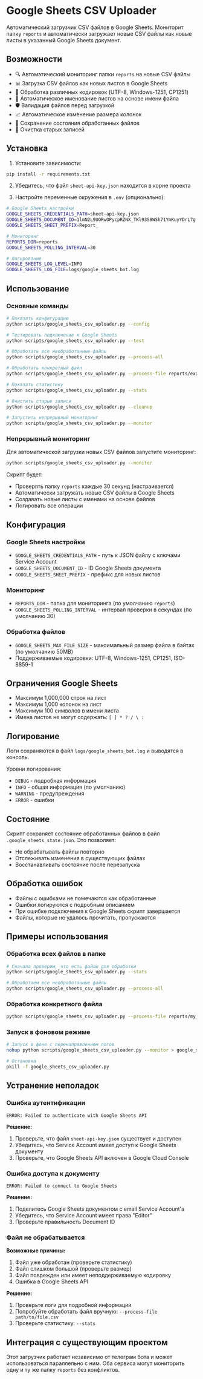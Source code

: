 # Google Sheets CSV Uploader

Автоматический загрузчик CSV файлов в Google Sheets. Мониторит папку `reports` и автоматически загружает новые CSV файлы как новые листы в указанный Google Sheets документ.

## Возможности

- 🔍 Автоматический мониторинг папки `reports` на новые CSV файлы
- 📊 Загрузка CSV файлов как новых листов в Google Sheets
- 🔄 Обработка различных кодировок (UTF-8, Windows-1251, CP1251)
- 📝 Автоматическое именование листов на основе имени файла
- 🛡️ Валидация файлов перед загрузкой
- 📈 Автоматическое изменение размера колонок
- 💾 Сохранение состояния обработанных файлов
- 🧹 Очистка старых записей

## Установка

1. Установите зависимости:
```bash
pip install -r requirements.txt
```

2. Убедитесь, что файл `sheet-api-key.json` находится в корне проекта

3. Настройте переменные окружения в `.env` (опционально):
```bash
# Google Sheets настройки
GOOGLE_SHEETS_CREDENTIALS_PATH=sheet-api-key.json
GOOGLE_SHEETS_DOCUMENT_ID=1lmN2L9UORwOPycpRZNX_TKl93S8WSh71YmKuyYDrL7g
GOOGLE_SHEETS_SHEET_PREFIX=Report_

# Мониторинг
REPORTS_DIR=reports
GOOGLE_SHEETS_POLLING_INTERVAL=30

# Логирование
GOOGLE_SHEETS_LOG_LEVEL=INFO
GOOGLE_SHEETS_LOG_FILE=logs/google_sheets_bot.log
```

## Использование

### Основные команды

```bash
# Показать конфигурацию
python scripts/google_sheets_csv_uploader.py --config

# Тестировать подключение к Google Sheets
python scripts/google_sheets_csv_uploader.py --test

# Обработать все необработанные файлы
python scripts/google_sheets_csv_uploader.py --process-all

# Обработать конкретный файл
python scripts/google_sheets_csv_uploader.py --process-file reports/example.csv

# Показать статистику
python scripts/google_sheets_csv_uploader.py --stats

# Очистить старые записи
python scripts/google_sheets_csv_uploader.py --cleanup

# Запустить непрерывный мониторинг
python scripts/google_sheets_csv_uploader.py --monitor
```

### Непрерывный мониторинг

Для автоматической загрузки новых CSV файлов запустите мониторинг:

```bash
python scripts/google_sheets_csv_uploader.py --monitor
```

Скрипт будет:
- Проверять папку `reports` каждые 30 секунд (настраивается)
- Автоматически загружать новые CSV файлы в Google Sheets
- Создавать новые листы с именами на основе файлов
- Логировать все операции

## Конфигурация

### Google Sheets настройки

- `GOOGLE_SHEETS_CREDENTIALS_PATH` - путь к JSON файлу с ключами Service Account
- `GOOGLE_SHEETS_DOCUMENT_ID` - ID Google Sheets документа
- `GOOGLE_SHEETS_SHEET_PREFIX` - префикс для новых листов

### Мониторинг

- `REPORTS_DIR` - папка для мониторинга (по умолчанию `reports`)
- `GOOGLE_SHEETS_POLLING_INTERVAL` - интервал проверки в секундах (по умолчанию 30)

### Обработка файлов

- `GOOGLE_SHEETS_MAX_FILE_SIZE` - максимальный размер файла в байтах (по умолчанию 50MB)
- Поддерживаемые кодировки: UTF-8, Windows-1251, CP1251, ISO-8859-1

## Ограничения Google Sheets

- Максимум 1,000,000 строк на лист
- Максимум 1,000 колонок на лист
- Максимум 100 символов в имени листа
- Имена листов не могут содержать: `[ ] * ? / \ :`

## Логирование

Логи сохраняются в файл `logs/google_sheets_bot.log` и выводятся в консоль.

Уровни логирования:
- `DEBUG` - подробная информация
- `INFO` - общая информация (по умолчанию)
- `WARNING` - предупреждения
- `ERROR` - ошибки

## Состояние

Скрипт сохраняет состояние обработанных файлов в файл `.google_sheets_state.json`. Это позволяет:
- Не обрабатывать файлы повторно
- Отслеживать изменения в существующих файлах
- Восстанавливать состояние после перезапуска

## Обработка ошибок

- Файлы с ошибками не помечаются как обработанные
- Ошибки логируются с подробным описанием
- При ошибке подключения к Google Sheets скрипт завершается
- Файлы, которые не удалось прочитать, пропускаются

## Примеры использования

### Обработка всех файлов в папке

```bash
# Сначала проверим, что есть файлы для обработки
python scripts/google_sheets_csv_uploader.py --stats

# Обработаем все необработанные файлы
python scripts/google_sheets_csv_uploader.py --process-all
```

### Обработка конкретного файла

```bash
python scripts/google_sheets_csv_uploader.py --process-file reports/my_report.csv
```

### Запуск в фоновом режиме

```bash
# Запуск в фоне с перенаправлением логов
nohup python scripts/google_sheets_csv_uploader.py --monitor > google_sheets.log 2>&1 &

# Остановка
pkill -f google_sheets_csv_uploader.py
```

## Устранение неполадок

### Ошибка аутентификации

```
ERROR: Failed to authenticate with Google Sheets API
```

**Решение:**
1. Проверьте, что файл `sheet-api-key.json` существует и доступен
2. Убедитесь, что Service Account имеет доступ к Google Sheets документу
3. Проверьте, что Google Sheets API включен в Google Cloud Console

### Ошибка доступа к документу

```
ERROR: Failed to connect to Google Sheets
```

**Решение:**
1. Поделитесь Google Sheets документом с email Service Account'а
2. Убедитесь, что Service Account имеет права "Editor"
3. Проверьте правильность Document ID

### Файл не обрабатывается

**Возможные причины:**
1. Файл уже обработан (проверьте статистику)
2. Файл слишком большой (проверьте размер)
3. Файл поврежден или имеет неподдерживаемую кодировку
4. Ошибка в Google Sheets API

**Решение:**
1. Проверьте логи для подробной информации
2. Попробуйте обработать файл вручную: `--process-file path/to/file.csv`
3. Проверьте статистику: `--stats`

## Интеграция с существующим проектом

Этот загрузчик работает независимо от телеграм бота и может использоваться параллельно с ним. Оба сервиса могут мониторить одну и ту же папку `reports` без конфликтов.
